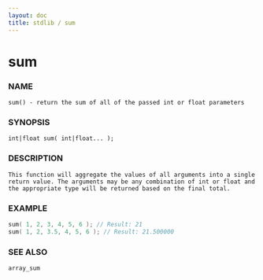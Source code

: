 ```yaml
---
layout: doc
title: stdlib / sum
---
```

# sum

### NAME

    sum() - return the sum of all of the passed int or float parameters

### SYNOPSIS

    int|float sum( int|float... );

### DESCRIPTION

    This function will aggregate the values of all arguments into a single
    return value. The arguments may be any combination of int or float and
    the appropriate type will be returned based on the final total.

### EXAMPLE

```c
sum( 1, 2, 3, 4, 5, 6 ); // Result: 21
sum( 1, 2, 3.5, 4, 5, 6 ); // Result: 21.500000
```

### SEE ALSO

    array_sum
